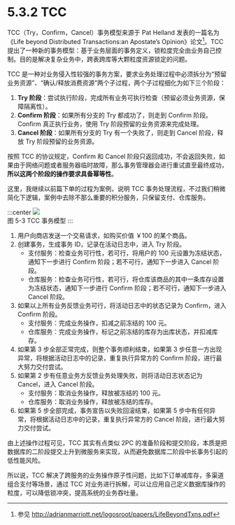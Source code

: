 # 5.3.2 TCC

TCC（Try，Confirm，Cancel）事务模型来源于 Pat Helland 发表的一篇名为《Life beyond Distributed Transactions:an Apostate’s Opinion》论文[^1]。TCC 提出了一种新的事务模型：基于业务层面的事务定义，锁粒度完全由业务自己控制。目的是解决复杂业务中，跨表跨库等大颗粒度资源锁定的问题。

TCC 是一种对业务侵入性较强的事务方案，要求业务处理过程中必须拆分为“预留业务资源”、“确认/释放消费资源”两个子过程，两个子过程细化为如下三个阶段：

1. **Try 阶段**：尝试执行阶段，完成所有业务可执行检查（预留必须业务资源，保障隔离性）。
2. **Confirm 阶段**：如果所有分支的 Try 都成功了，则走到 Confirm 阶段。Confirm 真正执行业务，使用 Try 阶段预留的业务资源来完成处理。
3. **Cancel 阶段**：如果所有分支的 Try 有一个失败了，则走到 Cancel 阶段，释放 Try 阶段预留的业务资源。

按照 TCC 的协议规定，Confirm 和 Cancel 阶段只返回成功，不会返回失败，如果由于网络问题或者服务器临时故障，那么事务管理器会进行重试直至最终成功，**所以这两个阶段的操作要求具备幂等性**。

这里，我继续以前篇下单的过程为案例，说明 TCC 事务处理流程，不过我们稍微简化下逻辑，案例中去除不那么重要的积分服务，只保留支付、仓库服务。

:::center
  ![](../assets/TCC.svg)<br/>
  图 5-3 TCC 事务模型
:::

1. 用户向商店发送一个交易请求，如购买价值 ￥100 的某个商品。
2. 创建事务，生成事务 ID，记录在活动日志中，进入 Try 阶段。
	- 支付服务：检查业务可行性，若可行，将用户的 100 元设置为冻结状态，通知下一步进行 Confirm 阶段；若不可行，通知下一步进入 Cancel 阶段。
	- 仓库服务：检查业务可行性，若可行，将仓库该商品的其中一条库存设置为冻结状态，通知下一步进行 Confirm 阶段；若不可行，通知下一步进入 Cancel 阶段。
3. 如果以上所有业务反馈业务可行，将活动日志中的状态记录为 Confirm，进入 Confirm 阶段。
	- 支付服务：完成业务操作，扣减之前冻结的 100 元。
	- 仓库服务：完成业务操作，标记之前冻结的库存为出库状态，并扣减库存。
4. 如果第 3 步全部正常完成，则整个事务顺利结束，如果第 3 步任意一方出现异常，将根据活动日志中的记录，重复执行异常方的 Confirm 阶段，进行最大努力交付尝试。
5. 如果第 2 步有任意业务方反馈业务处理失败，则将活动日志状态记为 Cancel，进入 Cancel 阶段。
	- 支付服务：取消业务操作，释放被冻结的 100 元。
	- 仓库服务：取消业务操作，释放被冻结的库存。
6. 如果第 5 步全部完成，事务宣告以失败回滚结束，如果第 5 步中有任何异常，将根据活动日志中的记录，重复执行异常方的 Cancel 阶段，进行最大努力交付尝试。


由上述操作过程可见，TCC 其实有点类似 2PC 的准备阶段和提交阶段，本质是把数据库的二阶段提交上升到微服务来实现，从而避免数据库二阶段中长事务引起的低性能风险。

所以说，TCC 解决了跨服务的业务操作原子性问题，比如下订单减库存，多渠道组合支付等场景，通过 TCC 对业务进行拆解，可以让应用自己定义数据库操作的粒度，可以降低锁冲突，提高系统的业务吞吐量。

[^1]: 参见 http://adrianmarriott.net/logosroot/papers/LifeBeyondTxns.pdf